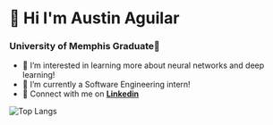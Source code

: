 <h1 align="left"> 👋 Hi I'm Austin Aguilar </h1>
<h3 align="left"> University of Memphis Graduate🐯</h3>

- 👀 I’m interested in learning more about neural networks and deep learning!
- 🌱 I’m currently a Software Engineering intern!
- 💼 Connect with me on **[Linkedin]** 

![Top Langs](https://github-readme-stats.vercel.app/api/top-langs/?username=austin-aguilar&layout=compact&theme=dark&hide_border=true)




[linkedin]: https://www.linkedin.com/in/austinaguilarmecs/ "Austin Aguilar's LinkedIn"
<!---
austin-aguilar/austin-aguilar is a ✨ special ✨ repository because its `README.md` (this file) appears on your GitHub profile.
You can click the Preview link to take a look at your changes.
--->
